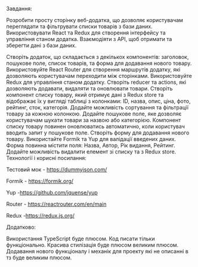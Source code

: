 Завдання:

Розробити просту сторінку веб-додатка, що дозволяє користувачам переглядати та
фільтрувати списки товарів з бази даних. Використовувати React та Redux для
створення інтерфейсу та управління станом додатка. Взаємодіяти з API, щоб
отримати та зберегти дані з бази даних.

Створіть додаток, що складається з декількох компонентів: заголовок, пошукове
поле, список товарів, та форма для додавання нового товару. Використовуйте React
Router для створення маршрутів додатку, які дозволяють користувачам переходити
між сторінками. Використовуйте Redux для управління станом додатку. Створіть
reducer та actions, які дозволяють додавати, видаляти та оновлювати товари.
Створіть компонент списку товару, який отримує дані з Redux store та відображає
їх у вигляді таблиці з колонками: ID, назва, опис, ціна, фото, рейтинг, сток,
категорія. Додайте можливість сортування та фільтрації товару за кожною
колонкою. Додайте пошукове поле, яке дозволяє користувачам шукати товари за
назвою або категорією. Компонент списку товару повинен оновлюватись автоматично,
коли користувач вводить запит у пошукове поле. Створіть форму для додавання
нового товару. Використайте Formik та Yup для валідації введених даних. Форма
повинна містити поля: Назва, Автор, Рік видання, Рейтинг. Додайте можливість
видалити елемент зі списку та з Redux store. Технології і корисні посилання:

Тестовий мок - https://dummyjson.com/

Formik - https://formik.org/

Yup -https://github.com/jquense/yup

Router - https://reactrouter.com/en/main

Redux -https://redux.js.org/

Додатково:

Використання TypeScript буде плюсом. Код писати тільки функціонально. Красива
стилізація буде плюсом великим плюсом. Додавання нового функціоналу і механік
для проекту які не описанні в тз буде великим плюсом.
